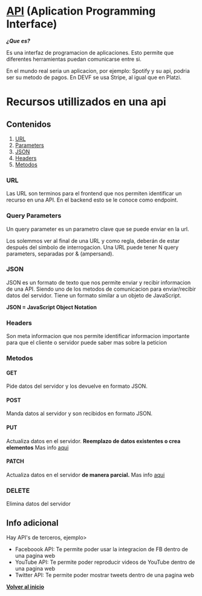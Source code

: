 # [API](https://www.w3schools.com/js/js_api_intro.asp) (Aplication Programming Interface)

**_¿Que es?_**

Es una interfaz de programacion de aplicaciones. Esto permite que diferentes herramientas puedan comunicarse entre si.

En el mundo real seria un aplicacion, por ejemplo: Spotify y su api, podria ser su metodo de pagos. En DEVF se usa Stripe, al igual que en Platzi.

# Recursos utillizados en una api

## Contenidos

1. [URL](#url)
2. [Parameters](#query-parameters)
3. [JSON](#json)
4. [Headers](#headers)
5. [Metodos](#metodos)

### URL

Las URL son terminos para el frontend que nos permiten identificar un recurso en una API. En el backend esto se le conoce como endpoint.

### Query Parameters

Un query parameter es un parametro clave que se puede enviar en la url.

Los solemmos ver al final de una URL y como regla, deberán de estar después del simbolo de interrogacion. Una URL puede tener N query parameters, separadas por & (ampersand).

### JSON

JSON es un formato de texto que nos permite enviar y recibir informacion de una API. Siendo uno de los metodos de comunicacion para enviar/recibir datos del servidor. Tiene un formato similar a un objeto de JavaScript.

**JSON = JavaScript Object Notation**

### Headers

Son meta informacion que nos permite identificar informacion importante para que el cliente o servidor puede saber mas sobre la peticion

### Metodos

#### **GET**

Pide datos del servidor y los devuelve en formato JSON.

#### **POST**

Manda datos al servidor y son recibidos en formato JSON.

#### **PUT**

Actualiza datos en el servidor. **Reemplazo de datos existentes o crea elementos** Mas info [aqui](https://developer.mozilla.org/es/docs/Web/HTTP/Methods/PUT)

#### **PATCH**

Actualiza datos en el servidor **de manera parcial.** Mas info [aqui](https://developer.mozilla.org/es/docs/Web/HTTP/Methods/PATCH)

### **DELETE**

Elimina datos del servidor

## Info adicional

Hay API's de terceros, ejemplo>

- Faceboook API: Te permite poder usar la integracion de FB dentro de una pagina web
- YouTube API: Te permite poder reproducir videos de YouTube dentro de una pagina web
- Twitter API: Te permite poder mostrar tweets dentro de una pagina web

**[Volver al inicio](#contenidos)**

